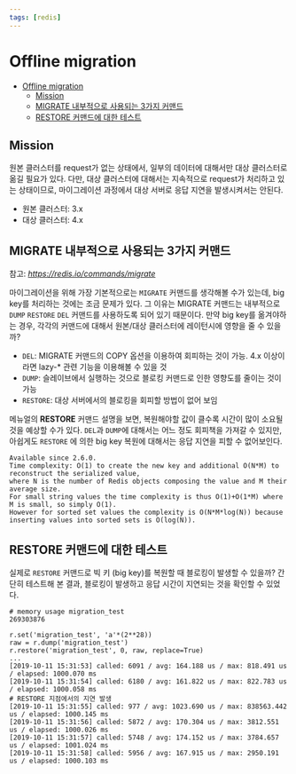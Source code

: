 ```yaml
---
tags: [redis]
---
```


Offline migration 
======

<!-- TOC -->

- [Offline migration](#offline-migration)
  - [Mission](#mission)
  - [MIGRATE 내부적으로 사용되는 3가지 커맨드](#migrate-내부적으로-사용되는-3가지-커맨드)
  - [RESTORE 커맨드에 대한 테스트](#restore-커맨드에-대한-테스트)

<!-- /TOC -->

## Mission
원본 클러스터를 request가 없는 상태에서, 일부의 데이터에 대해서만 대상 클러스터로 옮길 필요가 있다. 다만, 대상 클러스터에 대해서는  지속적으로 request가 처리하고 있는 상태이므로, 마이그레이션 과정에서 대상 서버로 응답 지연을 발생시켜서는 안된다.

- 원본 클러스터: 3.x
- 대상 클러스터: 4.x


## MIGRATE 내부적으로 사용되는 3가지 커맨드
참고: *https://redis.io/commands/migrate*

마이그레이션을 위해 가장 기본적으로는 `MIGRATE` 커맨드를 생각해볼 수가 있는데, big key를 처리하는 것에는 조금 문제가 있다. 그 이유는 MIGRATE 커맨드는 내부적으로 `DUMP` `RESTORE` `DEL` 커맨드를 사용하도록 되어 있기 때문이다. 만약 big key를 옮겨야하는 경우, 각각의 커맨드에 대해서 원본/대상 클러스터에 레이턴시에 영향을 줄 수 있을까?

- `DEL`: MIGRATE 커맨드의 COPY 옵션을 이용하여 회피하는 것이 가능. 4.x 이상이라면 lazy-* 관련 기능을 이용해볼 수 있을 것
- `DUMP`: 슬레이브에서 실행하는 것으로 블로킹 커맨드로 인한 영향도를 줄이는 것이 가능
- `RESTORE`: 대상 서버에서의 블로킹을 회피할 방법이 없어 보임

메뉴얼의 **RESTORE** 커맨드 설명을 보면, 복원해야할 값이 클수록 시간이 많이 소요될 것을 예상할 수가 있다. `DEL`과 `DUMP`에 대해서는 어느 정도 회피책을 가져갈 수 있지만, 아쉽게도 `RESTORE` 에 의한 big key 복원에 대해서는 응답 지연을 피할 수 없어보인다.

```
Available since 2.6.0.
Time complexity: O(1) to create the new key and additional O(N*M) to reconstruct the serialized value, 
where N is the number of Redis objects composing the value and M their average size. 
For small string values the time complexity is thus O(1)+O(1*M) where M is small, so simply O(1). 
However for sorted set values the complexity is O(N*M*log(N)) because inserting values into sorted sets is O(log(N)).
```

## RESTORE 커맨드에 대한 테스트
실제로 `RESTORE` 커맨드로 빅 키 (big key)를 복원할 때 블로킹이 발생할 수 있을까? 간단히 테스트해 본 결과, 블로킹이 발생하고 응답 시간이 지연되는 것을 확인할 수 있었다.

```
# memory usage migration_test
269303876
 
r.set('migration_test', 'a'*(2**28))
raw = r.dump('migration_test')
r.restore('migration_test', 0, raw, replace=True)
...
[2019-10-11 15:31:53] called: 6091 / avg: 164.188 us / max: 818.491 us / elapsed: 1000.070 ms 
[2019-10-11 15:31:54] called: 6180 / avg: 161.822 us / max: 822.783 us / elapsed: 1000.058 ms 
# RESTORE 지점에서의 지연 발생
[2019-10-11 15:31:55] called: 977 / avg: 1023.690 us / max: 838563.442 us / elapsed: 1000.145 ms 
[2019-10-11 15:31:56] called: 5872 / avg: 170.304 us / max: 3812.551 us / elapsed: 1000.026 ms 
[2019-10-11 15:31:57] called: 5748 / avg: 174.152 us / max: 3784.657 us / elapsed: 1001.024 ms 
[2019-10-11 15:31:58] called: 5956 / avg: 167.915 us / max: 2950.191 us / elapsed: 1000.103 ms
```